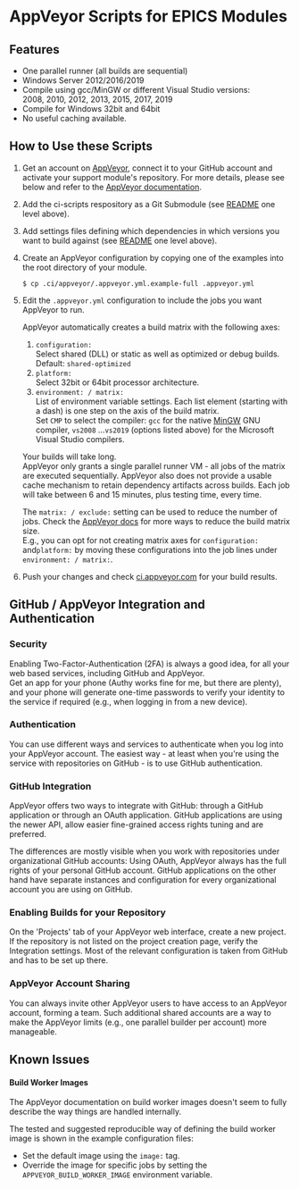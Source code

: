 # AppVeyor Scripts for EPICS Modules

## Features

 - One parallel runner (all builds are sequential)
 - Windows Server 2012/2016/2019
 - Compile using gcc/MinGW or different Visual Studio versions: \
   2008, 2010, 2012, 2013, 2015, 2017, 2019
 - Compile for Windows 32bit and 64bit
 - No useful caching available.

## How to Use these Scripts

 1. Get an account on [AppVeyor](https://www.appveyor.com/), connect
    it to your GitHub account and activate your support module's
    repository. For more details, please see below and refer to the
    [AppVeyor documentation](https://www.appveyor.com/docs/).

 2. Add the ci-scripts respository as a Git Submodule
    (see [README](../README.md) one level above).

 3. Add settings files defining which dependencies in which versions
    you want to build against
    (see [README](../README.md) one level above).

 4. Create an AppVeyor configuration by copying one of the examples into
    the root directory of your module.
    ```
    $ cp .ci/appveyor/.appveyor.yml.example-full .appveyor.yml
    ```

 5. Edit the `.appveyor.yml` configuration to include the jobs you want
    AppVeyor to run.

    AppVeyor automatically creates a build matrix with the following axes:
    1. `configuration:` \
    Select shared (DLL) or static as well as optimized or debug builds. \
    Default: `shared-optimized`
    2. `platform:` \
    Select 32bit or 64bit processor architecture.
    3. `environment: / matrix:` \
    List of environment variable settings. Each list element (starting with
    a dash) is one step on the axis of the build matrix. \
    Set `CMP` to select the compiler: `gcc` for the native
    [MinGW](http://mingw-w64.org/) GNU compiler, `vs2008` ...`vs2019` 
    (options listed above) for the Microsoft Visual Studio compilers.

    Your builds will take long. \
    AppVeyor only grants a single parallel runner VM - all jobs of the matrix
    are executed sequentially. AppVeyor also does not provide a usable cache
    mechanism to retain dependency artifacts across builds.
    Each job will take between 6 and 15 minutes, plus testing time, every time.

    The `matrix: / exclude:` setting can be used to reduce the number of
    jobs. Check the [AppVeyor docs][appveyor.doc.matrix]
    for more ways to reduce the build matrix size. \
    E.g., you can opt for not creating matrix axes for `configuration:`
    and`platform:` by moving these configurations into the job lines
    under `environment: / matrix:`.

 6. Push your changes and check
    [ci.appveyor.com](https://ci.appveyor.com/) for your build results.

## GitHub / AppVeyor Integration and Authentication

### Security
Enabling Two-Factor-Authentication (2FA) is always a good idea, for all 
your web based services, including GitHub and AppVeyor. \
Get an app for your phone (Authy works fine for me, but there are plenty),
and your phone will generate one-time passwords to verify your identity
to the service if required (e.g., when logging in from a new device).

### Authentication
You can use different ways and services to authenticate when you log into
your AppVeyor account. The easiest way - at least when you're using the
service with repositories on GitHub - is to use GitHub authentication.

### GitHub Integration
AppVeyor offers two ways to integrate with GitHub: through a GitHub
application or through an OAuth application. GitHub applications are using
the newer API, allow easier fine-grained access rights tuning and are
preferred.

The differences are mostly visible when you work with repositories under
organizational GitHub accounts: Using OAuth, AppVeyor always has the full
rights of your personal GitHub account.
GitHub applications on the other hand have separate instances and
configuration for every organizational account you are using on GitHub.

### Enabling Builds for your Repository
On the 'Projects' tab of your AppVeyor web interface, create a new project.
If the repository is not listed on the project creation page,
verify the Integration settings. Most of the relevant configuration
is taken from GitHub and has to be set up there.

### AppVeyor Account Sharing
You can always invite other AppVeyor users to have access to an AppVeyor
account, forming a team. Such additional shared accounts are a way to make
the AppVeyor limits (e.g., one parallel builder per account) more manageable.

## Known Issues

#### Build Worker Images
The AppVeyor documentation on build worker images doesn't seem to fully
describe the way things are handled internally.

The tested and suggested reproducible way of defining the build worker image
is shown in the example configuration files:

 - Set the default image using the `image:` tag.
 - Override the image for specific jobs by setting the
   `APPVEYOR_BUILD_WORKER_IMAGE` environment variable.

<!-- Links -->
[appveyor.doc.matrix]: https://www.appveyor.com/docs/build-configuration/#build-matrix
